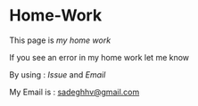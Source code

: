 Home-Work
=========

This page is *my home work*

If you see an error in my home work let me know

By using : *Issue* and *Email*

My Email is : sadeghhv@gmail.com
